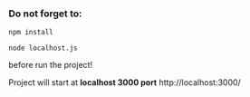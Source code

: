 ### Do not forget to:

```
npm install
```
```
node localhost.js
```

before run the project!

Project will start at **localhost 3000 port**
http://localhost:3000/
